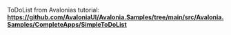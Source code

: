 ToDoList from Avalonias tutorial: **https://github.com/AvaloniaUI/Avalonia.Samples/tree/main/src/Avalonia.Samples/CompleteApps/SimpleToDoList**
